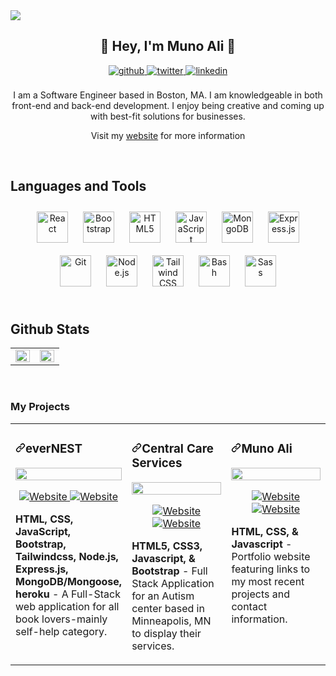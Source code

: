 <img src="https://res.cloudinary.com/amunoali/image/upload/v1664209967/logo_txnxzq.png" />  
  

## <div align="center">👋  Hey,  I'm Muno Ali 👋 </div>  
  

<div align="center">
<a href="https://munoali.netlify.app/" target="_blank">
<img src=https://img.shields.io/badge/website-%2324292e.svg?&style=for-the-badge&logo=safari&logoColor=white alt=github style="margin-bottom: 5px;" />

</a>
<a href="https://twitter.com/amunoali" target="_blank">
<img src=https://img.shields.io/badge/twitter-%2300acee.svg?&style=for-the-badge&logo=twitter&logoColor=white alt=twitter style="margin-bottom: 5px;" />
</a>
<a href="https://www.linkedin.com/in/amunoali/" target="_blank">
<img src=https://img.shields.io/badge/linkedin-%231E77B5.svg?&style=for-the-badge&logo=linkedin&logoColor=white alt=linkedin style="margin-bottom: 5px;" />
</a>  
</div>  

<br/>  


<div align="center">I am a Software Engineer based in Boston, MA. I am knowledgeable in both front-end and back-end development. I enjoy being creative and coming up with best-fit solutions for businesses. 

<br/>  

Visit my [website](https://munoali.netlify.app/) for more information </div>  
  

<br/>  


## Languages and Tools  
<div align="center">  
<a href="https://reactjs.org/" target="_blank"><img style="margin: 10px" src="https://profilinator.rishav.dev/skills-assets/react-original-wordmark.svg" alt="React" height="50" /></a>  
<a href="https://getbootstrap.com/docs/3.4/javascript/" target="_blank"><img style="margin: 10px" src="https://profilinator.rishav.dev/skills-assets/bootstrap-plain.svg" alt="Bootstrap" height="50" /></a>  
<a href="https://en.wikipedia.org/wiki/HTML5" target="_blank"><img style="margin: 10px" src="https://profilinator.rishav.dev/skills-assets/html5-original-wordmark.svg" alt="HTML5" height="50" /></a>  
<a href="https://www.javascript.com/" target="_blank"><img style="margin: 10px" src="https://profilinator.rishav.dev/skills-assets/javascript-original.svg" alt="JavaScript" height="50" /></a>  
<a href="https://www.mongodb.com/" target="_blank"><img style="margin: 10px" src="https://profilinator.rishav.dev/skills-assets/mongodb-original-wordmark.svg" alt="MongoDB" height="50" /></a>  
<a href="https://expressjs.com/" target="_blank"><img style="margin: 10px" src="https://profilinator.rishav.dev/skills-assets/express-original-wordmark.svg" alt="Express.js" height="50" /></a>  
<a href="https://github.com/" target="_blank"><img style="margin: 10px" src="https://profilinator.rishav.dev/skills-assets/git-scm-icon.svg" alt="Git" height="50" /></a>  
<a href="https://nodejs.org/" target="_blank"><img style="margin: 10px" src="https://profilinator.rishav.dev/skills-assets/nodejs-original-wordmark.svg" alt="Node.js" height="50" /></a>  
<a href="https://www.tailwindcss.com/" target="_blank"><img style="margin: 10px" src="https://profilinator.rishav.dev/skills-assets/tailwindcss.svg" alt="Tailwind CSS" height="50" /></a>  
<a href="https://www.gnu.org/software/bash/" target="_blank"><img style="margin: 10px" src="https://profilinator.rishav.dev/skills-assets/gnu_bash-icon.svg" alt="Bash" height="50" /></a>  
<a href="https://sass-lang.com/" target="_blank"><img style="margin: 10px" src="https://profilinator.rishav.dev/skills-assets/sass-original.svg" alt="Sass" height="50" /></a>  
</div>  

<br/>  


## Github Stats  
<table><tr><td valign="top" width="50%">

<img src="https://github-readme-stats.vercel.app/api?username=amunoali&show_icons=true&count_private=true&hide_border=true" align="left" style="width: 100%" />

</td><td valign="top" width="50%">

<img src="https://github-readme-stats.vercel.app/api/top-langs/?username=amunoali&hide_border=true&layout=compact" align="left" style="width: 100%" />

</td></tr></table>  

<br/>  


### My Projects 
<article>
      <div>
  <div>
<table>
  <tbody><tr>
     <td width="33%" valign="top">
      <h3><a id="user-content-travelaraorg" class="anchor" aria-hidden="true" href="https://github.com/amunoali/everNEST"><svg class="octicon octicon-link" viewBox="0 0 16 16" version="1.1" width="16" height="16" aria-hidden="true"><path fill-rule="evenodd" d="M7.775 3.275a.75.75 0 001.06 1.06l1.25-1.25a2 2 0 112.83 2.83l-2.5 2.5a2 2 0 01-2.83 0 .75.75 0 00-1.06 1.06 3.5 3.5 0 004.95 0l2.5-2.5a3.5 3.5 0 00-4.95-4.95l-1.25 1.25zm-4.69 9.64a2 2 0 010-2.83l2.5-2.5a2 2 0 012.83 0 .75.75 0 001.06-1.06 3.5 3.5 0 00-4.95 0l-2.5 2.5a3.5 3.5 0 004.95 4.95l1.25-1.25a.75.75 0 00-1.06-1.06l-1.25 1.25a2 2 0 01-2.83 0z"></path></svg></a>everNEST</h3>
     <a href="https://evernest.cyclic.app/" rel="nofollow">
            <img src="https://res.cloudinary.com/amunoali/image/upload/v1671639965/ezgif.com-gif-maker_yu2hzi.gif" width="100%" style="max-width:100%;">
        </a>
      <p align="center">
        <a href="https://evernest.cyclic.app/" >
          <img alt="Website" src="https://img.shields.io/website?color=blue&label=website&logo=google%20chrome&logoColor=white&style=for-the-badge&up_message=evernest&url=https%3A%2F%2Fgithub.com%2Famunoali%2FeverNEST">
        </a>
        <a href="https://github.com/amunoali/everNEST" >
          <img alt="Website" src="https://img.shields.io/website?color=blue&label=repo&logo=github&style=for-the-badge&up_message=evernest&url=https%3A%2F%2Fgithub.com%2Famunoali%2FeverNEST">
        </a>
      </p>
        <p><strong> HTML, CSS, JavaScript, Bootstrap, Tailwindcss, Node.js, Express.js, MongoDB/Mongoose, heroku </strong> - A Full-Stack web application for all book lovers-mainly self-help category.</p>
    </td>
    <td width="33%" valign="top">
        <h3><a id="user-content-travelaraorg" class="anchor"  href="https://github.com/amunoali/centralCareServicesInc"><svg class="octicon octicon-link" viewBox="0 0 16 16" version="1.1" width="16" height="16" aria-hidden="true"><path fill-rule="evenodd" d="M7.775 3.275a.75.75 0 001.06 1.06l1.25-1.25a2 2 0 112.83 2.83l-2.5 2.5a2 2 0 01-2.83 0 .75.75 0 00-1.06 1.06 3.5 3.5 0 004.95 0l2.5-2.5a3.5 3.5 0 00-4.95-4.95l-1.25 1.25zm-4.69 9.64a2 2 0 010-2.83l2.5-2.5a2 2 0 012.83 0 .75.75 0 001.06-1.06 3.5 3.5 0 00-4.95 0l-2.5 2.5a3.5 3.5 0 004.95 4.95l1.25-1.25a.75.75 0 00-1.06-1.06l-1.25 1.25a2 2 0 01-2.83 0z"></path></svg></a>Central Care Services</h3>
         <a href="https://centralcareservice.com/" rel="nofollow">
            <img src="https://res.cloudinary.com/amunoali/image/upload/v1671641426/centralcare_bpcud8.gif" width="100%" style="max-width:100%;">
        </a> 
        <p  align="center">  
        <a href="https://centralcareservice.com/" >
        <img alt="Website" src="https://img.shields.io/website?color=blue&label=website&logo=google%20chrome&logoColor=white&style=for-the-badge&up_message=Central%20care&url=https%3A%2F%2Fgithub.com%2Famunoali%2FcentralCareServicesInc">
        </a>
        <a href="https://github.com/amunoali/centralCareServicesInc" >
        <img alt="Website" src="https://img.shields.io/website?color=blue&label=repo&logo=github&logoColor=white&style=for-the-badge&up_message=Central%20care&url=https%3A%2F%2Fgithub.com%2Famunoali%2FcentralCareServicesInc">
        </a>
        </p>
        <p><strong>HTML5, CSS3, Javascript, &amp; Bootstrap </strong> -  Full Stack Application for an Autism center based in Minneapolis, MN to display their services.</p>
    </td>
     <td width="33%" valign="top">
        <h3><a id="user-content-travelaraorg" class="anchor"  href="https://github.com/amunoali/portfolio-final"><svg class="octicon octicon-link" viewBox="0 0 16 16" version="1.1" width="16" height="16" aria-hidden="true"><path fill-rule="evenodd" d="M7.775 3.275a.75.75 0 001.06 1.06l1.25-1.25a2 2 0 112.83 2.83l-2.5 2.5a2 2 0 01-2.83 0 .75.75 0 00-1.06 1.06 3.5 3.5 0 004.95 0l2.5-2.5a3.5 3.5 0 00-4.95-4.95l-1.25 1.25zm-4.69 9.64a2 2 0 010-2.83l2.5-2.5a2 2 0 012.83 0 .75.75 0 001.06-1.06 3.5 3.5 0 00-4.95 0l-2.5 2.5a3.5 3.5 0 004.95 4.95l1.25-1.25a.75.75 0 00-1.06-1.06l-1.25 1.25a2 2 0 01-2.83 0z"></path></svg></a>Muno Ali</h3>
         <a href="https://munoali.netlify.app/" rel="nofollow">
            <img src="https://res.cloudinary.com/amunoali/image/upload/v1671643961/portfolio_hedaak.gif" width="100%" style="max-width:100%;">
        </a> 
        <p  align="center">  
        <a href="https://munoali.netlify.app/" >
         <img alt="Website" src="https://img.shields.io/website?color=blue&label=website&logo=google%20chrome&logoColor=white&style=for-the-badge&up_message=Portfolio&url=https%3A%2F%2Fmunoali.netlify.app%2F">
        </a>
        <a href="https://github.com/amunoali/portfolio-final" >
        <img alt="Website" src="https://img.shields.io/website?color=blue&label=repo&logo=github&logoColor=white&style=for-the-badge&up_message=Portfolio&url=https%3A%2F%2Fgithub.com%2Famunoali%2FPortfolio-Final">
        </a>
        </p>
      <p><strong>HTML, CSS, &amp; Javascript  </strong> - Portfolio website featuring links to my most recent projects and contact information.</p>
    </td>
    <!-- <td width="50%" valign="top">
        <h3><a id="user-content-travelaraorg" class="anchor"  href="https://github.com/amunoali/Amana-Home-Health"><svg class="octicon octicon-link" viewBox="0 0 16 16" version="1.1" width="16" height="16" aria-hidden="true"><path fill-rule="evenodd" d="M7.775 3.275a.75.75 0 001.06 1.06l1.25-1.25a2 2 0 112.83 2.83l-2.5 2.5a2 2 0 01-2.83 0 .75.75 0 00-1.06 1.06 3.5 3.5 0 004.95 0l2.5-2.5a3.5 3.5 0 00-4.95-4.95l-1.25 1.25zm-4.69 9.64a2 2 0 010-2.83l2.5-2.5a2 2 0 012.83 0 .75.75 0 001.06-1.06 3.5 3.5 0 00-4.95 0l-2.5 2.5a3.5 3.5 0 004.95 4.95l1.25-1.25a.75.75 0 00-1.06-1.06l-1.25 1.25a2 2 0 01-2.83 0z"></path></svg></a>Amana Home Care</h3>
         <a href="https://amanahomehealthllc.netlify.app/" rel="nofollow">
            <img src="https://res.cloudinary.com/amunoali/image/upload/v1671641947/amana_jkshqi.gif" width="100%" style="max-width:100%;">
        </a> 
        <p  align="center">  
        <a href="https://amanahomehealthllc.netlify.app/" >
         <img alt="Website" src="https://img.shields.io/website?color=blue&label=website&logo=google%20chrome&logoColor=white&style=for-the-badge&up_message=Amana&url=https%3A%2F%2Famanahomehealthllc.netlify.app%2F">
        </a>
        <a href="https://github.com/amunoali/Amana-Home-Health" >
        <img alt="Website" src="https://img.shields.io/website?color=blue&label=repo&logo=github&logoColor=white&style=for-the-badge&up_message=Amana&url=https%3A%2F%2Fgithub.com%2Famunoali%2FAmana-Home-Health">
        </a>
        </p>
      <p><strong>HTML, CSS, Javascript, &amp; Bootstrap  </strong> - Full Stack Application a Home Care Company based in Virginia.</p>
    </td> -->
  </tr>
</tbody></table>
</article>


